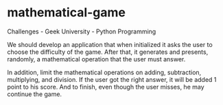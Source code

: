 # mathematical-game

Challenges - Geek University - Python Programming

We should develop an application that when initialized it asks the user to choose the difficulty of the game. After that, it generates and presents, randomly, a mathematical operation that the user must answer.

In addition, limit the mathematical operations on adding, subtraction, multiplying, and division. If the user got the right answer, it will be added 1 point to his score. And to finish, even though the user misses, he may continue the game.

